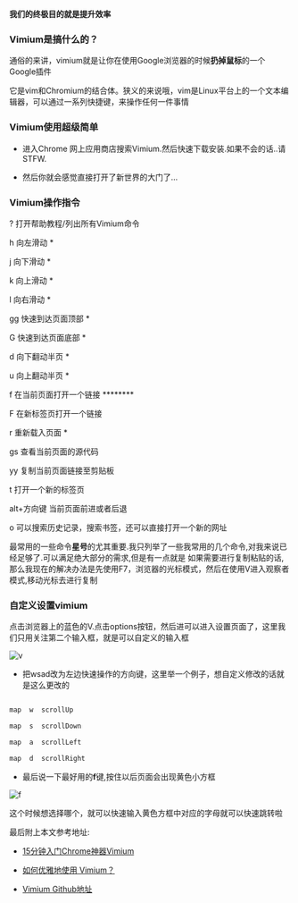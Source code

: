 **我们的终极目的就是提升效率**

  

### Vimium是搞什么的？

通俗的来讲，vimium就是让你在使用Google浏览器的时候**扔掉鼠标**的一个Google插件

它是vim和Chromium的结合体。狭义的来说哦，vim是Linux平台上的一个文本编辑器，可以通过一系列快捷键，来操作任何一件事情

  

### Vimium使用超级简单

- 进入Chrome 网上应用商店搜索Vimium.然后快速下载安装.如果不会的话..请STFW.

- 然后你就会感觉直接打开了新世界的大门了...

  

### Vimium操作指令

  

? 打开帮助教程/列出所有Vimium命令

h 向左滑动 *

j 向下滑动 *

k 向上滑动 *

l 向右滑动 *

gg 快速到达页面顶部 *

G 快速到达页面底部 *

d 向下翻动半页 *

u 向上翻动半页 *

f 在当前页面打开一个链接 ********

F 在新标签页打开一个链接

r 重新载入页面 *

gs 查看当前页面的源代码

yy 复制当前页面链接至剪贴板

t 打开一个新的标签页

alt+方向键 当前页面前进或者后退

o 可以搜索历史记录，搜索书签，还可以直接打开一个新的网址

  
  

最常用的一些命令**星号**的尤其重要.我只列举了一些我常用的几个命令,对我来说已经足够了.可以满足绝大部分的需求,但是有一点就是 如果需要进行复制粘贴的话,那么我现在的解决办法是先使用F7，浏览器的光标模式，然后在使用V进入观察者模式,移动光标去进行复制

  

### 自定义设置vimium

点击浏览器上的蓝色的V.点击options按钮，然后进可以进入设置页面了，这里我们只用关注第二个输入框，就是可以自定义的输入框

  

![v](https://upload-images.jianshu.io/upload_images/3026741-b5c9ea8537d8001e.png?imageMogr2/auto-orient/strip|imageView2/2/w/1200/format/webp)

  

- 把wsad改为左边快速操作的方向键，这里举一个例子，想自定义修改的话就是这么更改的

  

```js

map  w  scrollUp

map  s  scrollDown

map  a  scrollLeft

map  d  scrollRight

```

  

- 最后说一下最好用的**f**键,按住以后页面会出现黄色小方框

  
  

![f](https://upload-images.jianshu.io/upload_images/3026741-d919438aaf737593.png?imageMogr2/auto-orient/strip|imageView2/2/w/1200/format/webp)

  

这个时候想选择哪个，就可以快速输入黄色方框中对应的字母就可以快速跳转啦

  
  
  

最后附上本文参考地址:

-  [15分钟入门Chrome神器Vimium](https://www.jianshu.com/p/849d6b21e02ef)

-  [如何优雅地使用 Vimium？](https://www.zhihu.com/question/23483616)

-  [Vimium Github地址](https://github.com/philc/vimium)
<!--stackedit_data:
eyJoaXN0b3J5IjpbLTExMTQ2OTU3MTVdfQ==
-->